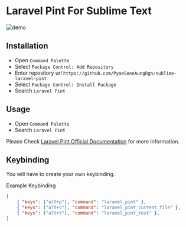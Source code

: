 # Laravel Pint For Sublime Text
![demo](https://res.cloudinary.com/pyaesoneaung/image/upload/v1668675653/sublime-laravel-pint.gif)

## Installation

- Open `Command Palette`
- Select `Package Control: Add Repository`
- Enter repository url `https://github.com/PyaeSoneAungRgn/sublime-laravel-pint`
- Select `Package Control: Install Package`
- Search `Laravel Pint`

## Usage

- Open `Command Palette`
- Search `Laravel Pint`

Please Check [Laravel Pint Official Documentation](https://laravel.com/docs/9.x/pint) for more information.

## Keybinding

You will have to create your own keybinding.

Example Keybinding
```json
[
	{ "keys": ["alt+p"], "command": "laravel_pint" },
	{ "keys": ["alt+c"], "command": "laravel_pint_current_file" },
	{ "keys": ["alt+t"], "command": "laravel_pint_test" },
]
```
